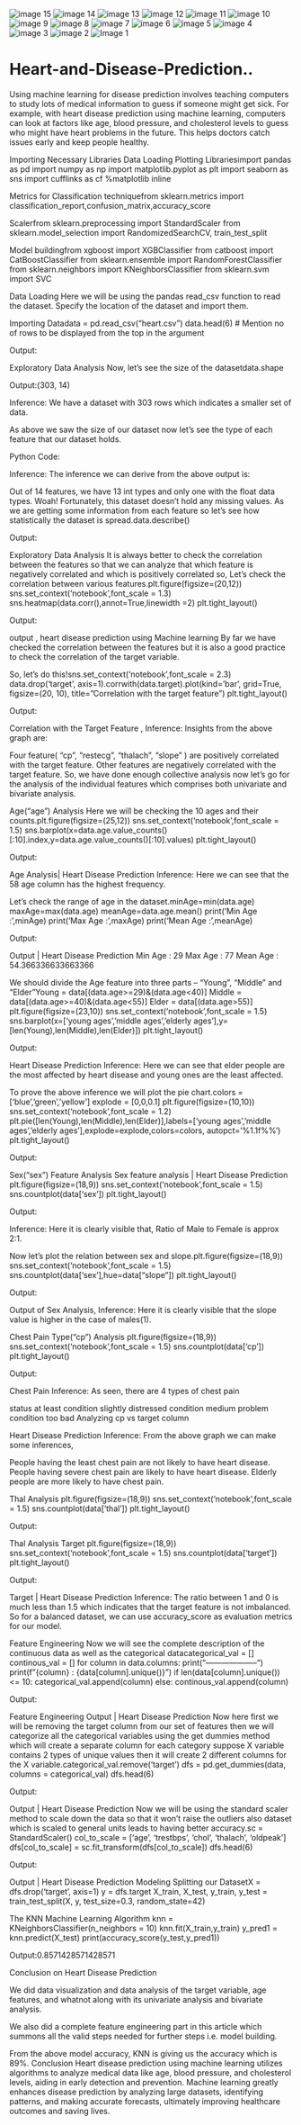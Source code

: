 ![image 15](https://github.com/user-attachments/assets/5653148c-a0a8-4316-a94d-57fd457f5b5f)
![image 14](https://github.com/user-attachments/assets/2d52991a-6ea6-4064-8b5a-c3c05719cb69)
![image 13](https://github.com/user-attachments/assets/e245b2f0-d5ab-4c19-9b3d-685182d8b424)
![image 12](https://github.com/user-attachments/assets/e0b12857-5737-4fa0-a02e-7878ddec1db3)
![image 11](https://github.com/user-attachments/assets/9a568d8e-3dd5-42cd-9048-246f15fe919e)
![image 10](https://github.com/user-attachments/assets/b00d3575-3241-4958-8f4f-7b44dfeb0708)
![image 9](https://github.com/user-attachments/assets/b2c510d2-114f-4cdd-a6b3-56e16a9cf30a)
![image 8](https://github.com/user-attachments/assets/9d59a7cb-00e9-4c0c-93b7-9b115efef901)
![image 7](https://github.com/user-attachments/assets/640110db-f439-4888-88d5-09d6912d6c21)
![image 6](https://github.com/user-attachments/assets/2377a32a-d391-46ae-a243-66cd2b0ffcec)
![image 5](https://github.com/user-attachments/assets/fde5d8bb-76af-4054-8753-87f6d0a35c9e)
![image 4](https://github.com/user-attachments/assets/6aa1ceb0-443f-46ef-bad8-6f1186ab3d3f)
![image 3](https://github.com/user-attachments/assets/23a1459a-7eea-41df-8dc3-ff100b69899d)
![image 2](https://github.com/user-attachments/assets/fc22b7b6-e323-4d39-8b27-f8ac4522f7d8)
![Image 1](https://github.com/user-attachments/assets/82f4830d-e2e4-4abb-aabb-579cc83d8a06)
# Heart-and-Disease-Prediction..
Using machine learning for disease prediction involves teaching computers to study lots of medical information to guess if someone might get sick. For example, with heart disease prediction using machine learning, computers can look at factors like age, blood pressure, and cholesterol levels to guess who might have heart problems in the future. This helps doctors catch issues early and keep people healthy.

Importing Necessary Libraries Data Loading Plotting Librariesimport pandas as pd import numpy as np import matplotlib.pyplot as plt import seaborn as sns import cufflinks as cf %matplotlib inline

Metrics for Classification techniquefrom sklearn.metrics import classification_report,confusion_matrix,accuracy_score

Scalerfrom sklearn.preprocessing import StandardScaler from sklearn.model_selection import RandomizedSearchCV, train_test_split

Model buildingfrom xgboost import XGBClassifier from catboost import CatBoostClassifier from sklearn.ensemble import RandomForestClassifier from sklearn.neighbors import KNeighborsClassifier from sklearn.svm import SVC

Data Loading Here we will be using the pandas read_csv function to read the dataset. Specify the location of the dataset and import them.

Importing Datadata = pd.read_csv(“heart.csv”) data.head(6) # Mention no of rows to be displayed from the top in the argument

Output:

Exploratory Data Analysis Now, let’s see the size of the datasetdata.shape

Output:(303, 14)

Inference: We have a dataset with 303 rows which indicates a smaller set of data.

As above we saw the size of our dataset now let’s see the type of each feature that our dataset holds.

Python Code:

Inference: The inference we can derive from the above output is:

Out of 14 features, we have 13 int types and only one with the float data types. Woah! Fortunately, this dataset doesn’t hold any missing values. As we are getting some information from each feature so let’s see how statistically the dataset is spread.data.describe()

Output:

Exploratory Data Analysis It is always better to check the correlation between the features so that we can analyze that which feature is negatively correlated and which is positively correlated so, Let’s check the correlation between various features.plt.figure(figsize=(20,12)) sns.set_context(‘notebook’,font_scale = 1.3) sns.heatmap(data.corr(),annot=True,linewidth =2) plt.tight_layout()

Output:

output , heart disease prediction using Machine learning By far we have checked the correlation between the features but it is also a good practice to check the correlation of the target variable.

So, let’s do this!sns.set_context(‘notebook’,font_scale = 2.3) data.drop(‘target’, axis=1).corrwith(data.target).plot(kind=’bar’, grid=True, figsize=(20, 10), title=”Correlation with the target feature”) plt.tight_layout()

Output:

Correlation with the Target Feature , Inference: Insights from the above graph are:

Four feature( “cp”, “restecg”, “thalach”, “slope” ) are positively correlated with the target feature. Other features are negatively correlated with the target feature. So, we have done enough collective analysis now let’s go for the analysis of the individual features which comprises both univariate and bivariate analysis.

Age(“age”) Analysis Here we will be checking the 10 ages and their counts.plt.figure(figsize=(25,12)) sns.set_context(‘notebook’,font_scale = 1.5) sns.barplot(x=data.age.value_counts()[:10].index,y=data.age.value_counts()[:10].values) plt.tight_layout()

Output:

Age Analysis| Heart Disease Prediction Inference: Here we can see that the 58 age column has the highest frequency.

Let’s check the range of age in the dataset.minAge=min(data.age) maxAge=max(data.age) meanAge=data.age.mean() print(‘Min Age :’,minAge) print(‘Max Age :’,maxAge) print(‘Mean Age :’,meanAge)

Output:

Output | Heart Disease Prediction Min Age : 29 Max Age : 77 Mean Age : 54.366336633663366

We should divide the Age feature into three parts – “Young”, “Middle” and “Elder”Young = data[(data.age>=29)&(data.age<40)] Middle = data[(data.age>=40)&(data.age<55)] Elder = data[(data.age>55)] plt.figure(figsize=(23,10)) sns.set_context(‘notebook’,font_scale = 1.5) sns.barplot(x=[‘young ages’,’middle ages’,’elderly ages’],y=[len(Young),len(Middle),len(Elder)]) plt.tight_layout()

Output:

Heart Disease Prediction Inference: Here we can see that elder people are the most affected by heart disease and young ones are the least affected.

To prove the above inference we will plot the pie chart.colors = [‘blue’,’green’,’yellow’] explode = [0,0,0.1] plt.figure(figsize=(10,10)) sns.set_context(‘notebook’,font_scale = 1.2) plt.pie([len(Young),len(Middle),len(Elder)],labels=[‘young ages’,’middle ages’,’elderly ages’],explode=explode,colors=colors, autopct=’%1.1f%%’) plt.tight_layout()

Output:

Sex(“sex”) Feature Analysis Sex feature analysis | Heart Disease Prediction plt.figure(figsize=(18,9)) sns.set_context(‘notebook’,font_scale = 1.5) sns.countplot(data[‘sex’]) plt.tight_layout()

Output:

Inference: Here it is clearly visible that, Ratio of Male to Female is approx 2:1.

Now let’s plot the relation between sex and slope.plt.figure(figsize=(18,9)) sns.set_context(‘notebook’,font_scale = 1.5) sns.countplot(data[‘sex’],hue=data[“slope”]) plt.tight_layout()

Output:

Output of Sex Analysis, Inference: Here it is clearly visible that the slope value is higher in the case of males(1).

Chest Pain Type(“cp”) Analysis plt.figure(figsize=(18,9)) sns.set_context(‘notebook’,font_scale = 1.5) sns.countplot(data[‘cp’]) plt.tight_layout()

Output:

Chest Pain Inference: As seen, there are 4 types of chest pain

status at least condition slightly distressed condition medium problem condition too bad Analyzing cp vs target column

Heart Disease Prediction Inference: From the above graph we can make some inferences,

People having the least chest pain are not likely to have heart disease. People having severe chest pain are likely to have heart disease. Elderly people are more likely to have chest pain.

Thal Analysis plt.figure(figsize=(18,9)) sns.set_context(‘notebook’,font_scale = 1.5) sns.countplot(data[‘thal’]) plt.tight_layout()

Output:

Thal Analysis Target plt.figure(figsize=(18,9)) sns.set_context(‘notebook’,font_scale = 1.5) sns.countplot(data[‘target’]) plt.tight_layout()

Output:

Target | Heart Disease Prediction Inference: The ratio between 1 and 0 is much less than 1.5 which indicates that the target feature is not imbalanced. So for a balanced dataset, we can use accuracy_score as evaluation metrics for our model.

Feature Engineering Now we will see the complete description of the continuous data as well as the categorical datacategorical_val = [] continous_val = [] for column in data.columns: print(“——————–“) print(f”{column} : {data[column].unique()}”) if len(data[column].unique()) <= 10: categorical_val.append(column) else: continous_val.append(column)

Output:

Feature Engineering Output | Heart Disease Prediction Now here first we will be removing the target column from our set of features then we will categorize all the categorical variables using the get dummies method which will create a separate column for each category suppose X variable contains 2 types of unique values then it will create 2 different columns for the X variable.categorical_val.remove(‘target’) dfs = pd.get_dummies(data, columns = categorical_val) dfs.head(6)

Output:

Output | Heart Disease Prediction Now we will be using the standard scaler method to scale down the data so that it won’t raise the outliers also dataset which is scaled to general units leads to having better accuracy.sc = StandardScaler() col_to_scale = [‘age’, ‘trestbps’, ‘chol’, ‘thalach’, ‘oldpeak’] dfs[col_to_scale] = sc.fit_transform(dfs[col_to_scale]) dfs.head(6)

Output:

Output | Heart Disease Prediction Modeling Splitting our DatasetX = dfs.drop(‘target’, axis=1) y = dfs.target X_train, X_test, y_train, y_test = train_test_split(X, y, test_size=0.3, random_state=42)

The KNN Machine Learning Algorithm knn = KNeighborsClassifier(n_neighbors = 10) knn.fit(X_train,y_train) y_pred1 = knn.predict(X_test) print(accuracy_score(y_test,y_pred1))

Output:0.8571428571428571

Conclusion on Heart Disease Prediction

We did data visualization and data analysis of the target variable, age features, and whatnot along with its univariate analysis and bivariate analysis.

We also did a complete feature engineering part in this article which summons all the valid steps needed for further steps i.e. model building.

From the above model accuracy, KNN is giving us the accuracy which is 89%.
Conclusion Heart disease prediction using machine learning utilizes algorithms to analyze medical data like age, blood pressure, and cholesterol levels, aiding in early detection and prevention. Machine learning greatly enhances disease prediction by analyzing large datasets, identifying patterns, and making accurate forecasts, ultimately improving healthcare outcomes and saving lives.
